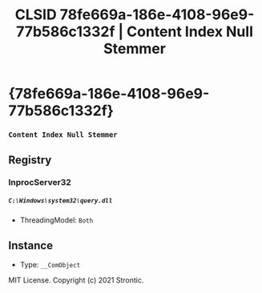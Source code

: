 ﻿---
title: "CLSID 78fe669a-186e-4108-96e9-77b586c1332f | Content Index Null Stemmer"
excerpt: What is COM-Object CLSID 78fe669a-186e-4108-96e9-77b586c1332f?
---

# {78fe669a-186e-4108-96e9-77b586c1332f}

### `Content Index Null Stemmer`

## Registry


### InprocServer32

##### `C:\Windows\system32\query.dll`
* ThreadingModel: `Both`

## Instance

* Type: `__ComObject`

MIT License. Copyright (c) 2021 Strontic.


